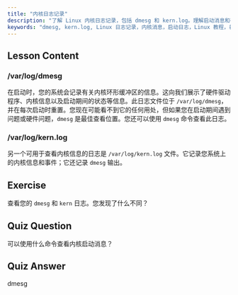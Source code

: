 ```yaml
---
title: "内核日志记录"
description: "了解 Linux 内核日志记录，包括 dmesg 和 kern.log。理解启动消息和硬件问题。探索内核日志以获取系统洞察。"
keywords: "dmesg, kern.log, Linux 日志记录，内核消息，启动日志，Linux 教程，初学者指南"
---
```


## Lesson Content

### /var/log/dmesg

在启动时，您的系统会记录有关内核环形缓冲区的信息。这向我们展示了硬件驱动程序、内核信息以及启动期间的状态等信息。此日志文件位于 `/var/log/dmesg`，并在每次启动时重置。您现在可能看不到它的任何用处，但如果您在启动期间遇到问题或硬件问题，`dmesg` 是最佳查看位置。您还可以使用 `dmesg` 命令查看此日志。

### /var/log/kern.log

另一个可用于查看内核信息的日志是 `/var/log/kern.log` 文件。它记录您系统上的内核信息和事件；它还记录 `dmesg` 输出。

## Exercise

查看您的 `dmesg` 和 `kern` 日志。您发现了什么不同？

## Quiz Question

可以使用什么命令查看内核启动消息？

## Quiz Answer

dmesg
